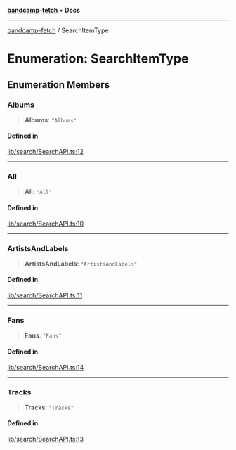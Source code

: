 [**bandcamp-fetch**](../README.md) • **Docs**

***

[bandcamp-fetch](../README.md) / SearchItemType

# Enumeration: SearchItemType

## Enumeration Members

### Albums

> **Albums**: `"Albums"`

#### Defined in

[lib/search/SearchAPI.ts:12](https://github.com/patrickkfkan/bandcamp-fetch/blob/e4cb82348d4aab387354625a2433077d57362f73/src/lib/search/SearchAPI.ts#L12)

***

### All

> **All**: `"All"`

#### Defined in

[lib/search/SearchAPI.ts:10](https://github.com/patrickkfkan/bandcamp-fetch/blob/e4cb82348d4aab387354625a2433077d57362f73/src/lib/search/SearchAPI.ts#L10)

***

### ArtistsAndLabels

> **ArtistsAndLabels**: `"ArtistsAndLabels"`

#### Defined in

[lib/search/SearchAPI.ts:11](https://github.com/patrickkfkan/bandcamp-fetch/blob/e4cb82348d4aab387354625a2433077d57362f73/src/lib/search/SearchAPI.ts#L11)

***

### Fans

> **Fans**: `"Fans"`

#### Defined in

[lib/search/SearchAPI.ts:14](https://github.com/patrickkfkan/bandcamp-fetch/blob/e4cb82348d4aab387354625a2433077d57362f73/src/lib/search/SearchAPI.ts#L14)

***

### Tracks

> **Tracks**: `"Tracks"`

#### Defined in

[lib/search/SearchAPI.ts:13](https://github.com/patrickkfkan/bandcamp-fetch/blob/e4cb82348d4aab387354625a2433077d57362f73/src/lib/search/SearchAPI.ts#L13)
